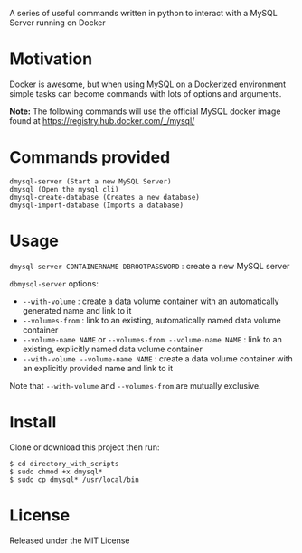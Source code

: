 A series of useful commands written in python to interact with a MySQL Server running on Docker

# Motivation
Docker is awesome, but when using MySQL on a Dockerized environment simple tasks can become commands with lots of options and arguments.

__Note:__ The following commands will use the official MySQL docker image found at https://registry.hub.docker.com/_/mysql/

# Commands provided

	dmysql-server (Start a new MySQL Server)
	dmysql (Open the mysql cli)
	dmysql-create-database (Creates a new database)
	dmysql-import-database (Imports a database)

# Usage

`dmysql-server CONTAINERNAME DBROOTPASSWORD` : create a new MySQL server

`dbmysql-server` options:

* `--with-volume` : create a data volume container with an automatically generated name and link to it
* `--volumes-from` : link to an existing, automatically named data volume container
* `--volume-name NAME` or `--volumes-from --volume-name NAME` : link to an existing, explicitly named data volume container
* `--with-volume --volume-name NAME` : create a data volume container with an explicitly provided name and link to it

Note that `--with-volume` and `--volumes-from` are mutually exclusive.


# Install
Clone or download this project then run:

	$ cd directory_with_scripts
	$ sudo chmod +x dmysql*
	$ sudo cp dmysql* /usr/local/bin

# License
Released under the MIT License